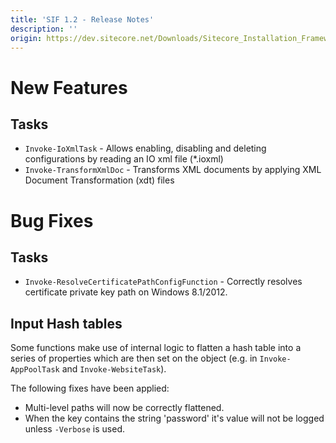 ```yaml
---
title: 'SIF 1.2 - Release Notes'
description: ''
origin: https://dev.sitecore.net/Downloads/Sitecore_Installation_Framework/1x/Sitecore_Installation_Framework_12/Release_Notes
---
```


# New Features

## Tasks

- `Invoke-IoXmlTask` - Allows enabling, disabling and deleting configurations by reading an IO xml file (\*.ioxml)
- `Invoke-TransformXmlDoc` - Transforms XML documents by applying XML Document Transformation (xdt) files

# Bug Fixes

## Tasks

- `Invoke-ResolveCertificatePathConfigFunction` - Correctly resolves certificate private key path on Windows 8.1/2012.

## Input Hash tables

Some functions make use of internal logic to flatten a hash table into a series of properties which are then set on the object (e.g. in `Invoke-AppPoolTask` and `Invoke-WebsiteTask`).

The following fixes have been applied:

- Multi-level paths will now be correctly flattened.
- When the key contains the string 'password' it's value will not be logged unless `-Verbose` is used.
